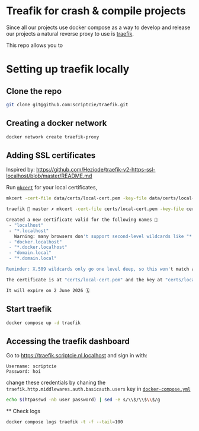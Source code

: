 # Treafik for crash & compile projects

Since all our projects use docker compose as a way to develop and release our projects a natural reverse proxy to use is [traefik](https://doc.traefik.io/traefik/).

This repo allows you to

# Setting up traefik locally

## Clone the repo

```sh
git clone git@github.com:scriptcie/traefik.git
```

## Creating a docker network

```sh
docker network create traefik-proxy
```

## Adding SSL certificates

Inspired by:
https://github.com/Heziode/traefik-v2-https-ssl-localhost/blob/master/README.md

Run [`mkcert`](https://github.com/FiloSottile/mkcert) for your local certificates,
```sh
mkcert -cert-file data/certs/local-cert.pem -key-file data/certs/local-key.pem "localhost" "*.localhost" "docker.localhost" "*.docker.localhost" "domain.local" "*.domain.local" "traefik.localhost" "*.scriptcie.nl.localhost"
```

```sh
traefik  master ✗ mkcert -cert-file certs/local-cert.pem -key-file certs/local-key.pem "localhost" "*.localhost" "docker.localhost" "*.docker.localhost" "domain.local" "*.domain.local"

Created a new certificate valid for the following names 📜
 - "localhost"
 - "*.localhost"
   Warning: many browsers don't support second-level wildcards like "*.localhost" ⚠️
 - "docker.localhost"
 - "*.docker.localhost"
 - "domain.local"
 - "*.domain.local"

Reminder: X.509 wildcards only go one level deep, so this won't match a.b.localhost ℹ️

The certificate is at "certs/local-cert.pem" and the key at "certs/local-key.pem" ✅

It will expire on 2 June 2026 🗓
```

## Start traefik

```sh
docker compose up -d traefik
```

## Accessing the traefik dashboard

Go to https://traefik.scriptcie.nl.localhost and sign in with:
```
Username: scriptcie
Password: hoi
```

change these credentials by chaning the `traefik.http.middlewares.auth.basicauth.users`  key in [`docker-compose.yml`](./docker-compose.yml)
```sh
echo $(htpasswd -nb user password) | sed -e s/\\$/\\$\\$/g
```

** Check logs

```sh
docker compose logs traefik -t -f --tail=100
```

